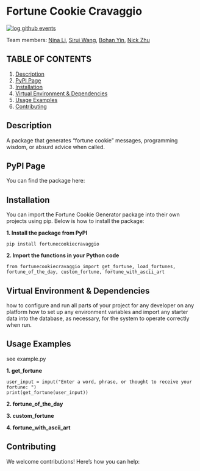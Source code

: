 # Fortune Cookie Cravaggio

[![log github events](https://github.com/software-students-spring2025/3-python-package-cravaggio/actions/workflows/event-logger.yml/badge.svg?branch=main)](https://github.com/software-students-spring2025/3-python-package-cravaggio/actions/workflows/event-logger.yml)

Team members: [Nina Li](https://github.com/), [Sirui Wang](https://github.com/), [Bohan Yin](https://github.com/), [Nick Zhu](https://github.com/)

## TABLE OF CONTENTS
1. [Description](#description)
2. [PyPI Page](#pypi-page)
3. [Installation](#installation)
4. [Virtual Environment & Dependencies](#virtual-environment--dependencies)
5. [Usage Examples](#usage-examples)
6. [Contributing](#contributing)

## Description
A package that generates “fortune cookie” messages, programming wisdom, or absurd advice when called.

## PyPI Page
You can find the package here:

## Installation

You can import the Fortune Cookie Generator package into their own projects using pip. Below is how to install the package:

**1. Install the package from PyPI**
```
pip install fortunecookiecravaggio
```

**2. Import the functions in your Python code**
```
from fortunecookiecravaggio import get_fortune, load_fortunes, fortune_of_the_day, custom_fortune, fortune_with_ascii_art
```
## Virtual Environment & Dependencies
how to configure and run all parts of your project for any developer on any platform 
how to set up any environment variables and import any starter data into the database, as necessary, for the system to operate correctly when run.

## Usage Examples
see example.py

**1. get_fortune**
```
user_input = input("Enter a word, phrase, or thought to receive your fortune: ")
print(get_fortune(user_input))
```
**2. fortune_of_the_day**

**3. custom_fortune**

**4. fortune_with_ascii_art**

## Contributing
We welcome contributions! Here’s how you can help:

